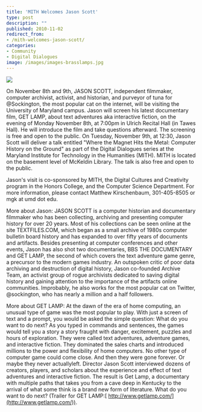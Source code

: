 ```yaml
---
title: 'MITH Welcomes Jason Scott'
type: post
description: ""
published: 2010-11-02
redirect_from: 
- /mith-welcomes-jason-scott/
categories:
- Community
- Digital Dialogues
image: /images/images-brasslamps.jpg
---
```

![](/images/images-brasslamps.jpg)

On November 8th and 9th, JASON SCOTT, independent filmmaker, computer archivist, activist, and historian, and purveyor of tuna for @Sockington, the most popular cat on the internet, will be visiting the University of Maryland campus. Jason will screen his latest documentary film, GET LAMP, about text adventures aka interactive fiction, on the evening of Monday November 8th, at 7:00pm in Ulrich Recital Hall (in Tawes Hall). He will introduce the film and take questions afterward. The screening is free and open to the public. On Tuesday, November 9th, at 12:30, Jason Scott will deliver a talk entitled "Where the Magnet Hits the Metal: Computer History on the Ground" as part of the Digital Dialogues series at the Maryland Institute for Technology in the Humanities (MITH). MITH is located on the basement level of McKeldin Library. The talk is also free and open to the public.

Jason's visit is co-sponsored by MITH, the Digital Cultures and Creativity program in the Honors College, and the Computer Science Department. For more information, please contact Matthew Kirschenbaum, 301-405-8505 or mgk at umd dot edu.

More about Jason: JASON SCOTT is a computer historian and documentary filmmaker who has been collecting, archiving and presenting computer history for over 20 years. Most of his collections can be seen online at the site TEXTFILES.COM, which began as a small archive of 1980s computer bulletin board history and has expanded to over fifty years of documents and artifacts. Besides presenting at computer conferences and other events, Jason has also shot two documentaries, BBS THE DOCUMENTARY and GET LAMP, the second of which covers the text adventure game genre, a precursor to the modern games industry. An outspoken critic of poor data archiving and destruction of digital history, Jason co-founded Archive Team, an activist group of rogue archivists dedicated to saving digital history and gaining attention to the importance of the artifacts online communities. Improbably, he also works for the most popular cat on Twitter, @sockington, who has nearly a million and a half followers.

More about GET LAMP: At the dawn of the era of home computing, an unusual type of game was the most popular to play. With just a screen of text and a prompt, you would be asked the simple question: What do you want to do next? As you typed in commands and sentences, the games would tell you a story a story fraught with danger, excitement, puzzles and hours of exploration. They were called text adventures, adventure games, and interactive fiction. They dominated the sales charts and introduced millions to the power and flexibility of home computers. No other type of computer game could come close. And then they were gone forever. Or maybe they never actuallyleft. Director Jason Scott interviewed dozens of creators, players, and scholars about the experience and effect of text adventures and interactive fiction. The result is Get Lamp, a documentary with multiple paths that takes you from a cave deep in Kentucky to the arrival of what some think is a brand new form of literature. What do you want to do next? (Trailer for GET LAMP:[ http://www.getlamp.com/](http://www.getlamp.com/)).

